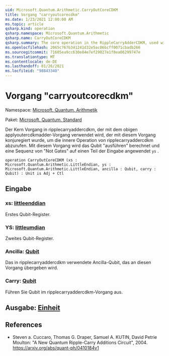 ```yaml
---
uid: Microsoft.Quantum.Arithmetic.CarryOutCoreCDKM
title: Vorgang "carryoutcorecdkm"
ms.date: 1/23/2021 12:00:00 AM
ms.topic: article
qsharp.kind: operation
qsharp.namespace: Microsoft.Quantum.Arithmetic
qsharp.name: CarryOutCoreCDKM
qsharp.summary: The core operation in the RippleCarryAdderCDKM, used with the above ApplyOuterCDKMAdder operation, i.e. conjugated with this operation to obtain the inner operation of the RippleCarryAdderCDKM. This operation computes the carry out qubit and applies a sequence of NOT gates on part of the input `ys`.
ms.openlocfilehash: 2065c767b341241d32e5ac06bcff0071cbadb266
ms.sourcegitcommit: 71605ea9cc630e84e7ef29027e1f0ea06299747e
ms.translationtype: MT
ms.contentlocale: de-DE
ms.lasthandoff: 01/26/2021
ms.locfileid: "98843340"
---
```

# <a name="carryoutcorecdkm-operation"></a>Vorgang "carryoutcorecdkm"

Namespace: [Microsoft. Quantum. Arithmetik](xref:Microsoft.Quantum.Arithmetic)

Paket: [Microsoft. Quantum. Standard](https://nuget.org/packages/Microsoft.Quantum.Standard)


Der Kern Vorgang in ripplecarryaddercdkm, der mit dem obigen applyoutercdkmadder-Vorgang verwendet wird, der mit diesem Vorgang konjuregiert wurde, um die innere Operation von ripplecarryaddercdkm abzurufen. Mit diesem Vorgang wird das Qubit "ausführen" berechnet und eine Sequenz von "Not Gates" auf einen Teil der Eingabe angewendet `ys` .

```qsharp
operation CarryOutCoreCDKM (xs : Microsoft.Quantum.Arithmetic.LittleEndian, ys : Microsoft.Quantum.Arithmetic.LittleEndian, ancilla : Qubit, carry : Qubit) : Unit is Adj + Ctl
```


## <a name="input"></a>Eingabe

### <a name="xs--littleendian"></a>xs: [littleenddian](xref:Microsoft.Quantum.Arithmetic.LittleEndian)

Erstes Qubit-Register.


### <a name="ys--littleendian"></a>YS: [littleumdian](xref:Microsoft.Quantum.Arithmetic.LittleEndian)

Zweites Qubit-Register.


### <a name="ancilla--qubit"></a>Ancilla: [Qubit](xref:microsoft.quantum.lang-ref.qubit)

Das in ripplecarryaddercdkm verwendete Ancilla-Qubit, das an diesen Vorgang übergeben wird.


### <a name="carry--qubit"></a>Carry: [Qubit](xref:microsoft.quantum.lang-ref.qubit)

Führen Sie Qubit im ripplecarryaddercdkm-Vorgang aus.



## <a name="output--unit"></a>Ausgabe: [Einheit](xref:microsoft.quantum.lang-ref.unit)



## <a name="references"></a>References

- Steven a. Cuccaro, Thomas G. Draper, Samuel A. KUTIN, David Petrie Moulton: "A New Quantum Ripple-Carry Additions Circuit", 2004.
  https://arxiv.org/abs/quant-ph/0410184v1